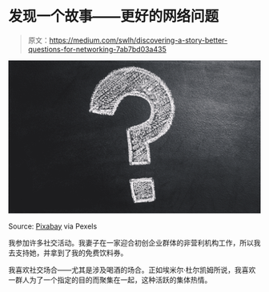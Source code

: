# 发现一个故事——更好的网络问题

> 原文：<https://medium.com/swlh/discovering-a-story-better-questions-for-networking-7ab7bd03a435>

![](img/1bfd193d7deb1101a6fb5f5fa3d280e9.png)

Source: [Pixabay](https://www.pexels.com/@pixabay) via Pexels

我参加许多社交活动。我妻子在一家迎合初创企业群体的非营利机构工作，所以我去支持她，并拿到了我的免费饮料券。

我喜欢社交场合——尤其是涉及喝酒的场合。正如埃米尔·杜尔凯姆所说，我喜欢一群人为了一个指定的目的而聚集在一起，这种活跃的集体热情。